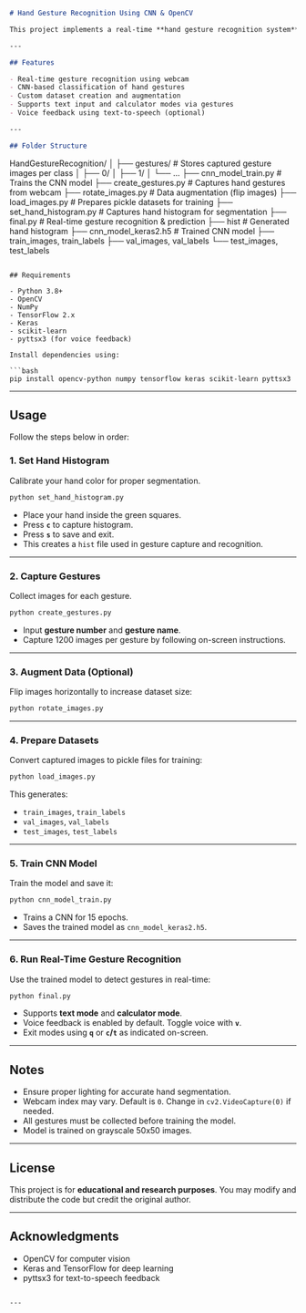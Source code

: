 
```markdown
# Hand Gesture Recognition Using CNN & OpenCV

This project implements a real-time **hand gesture recognition system** using OpenCV and Convolutional Neural Networks (CNN) in Keras/TensorFlow. The system captures hand gestures via webcam, trains a CNN model, and predicts gestures in real-time.

---

## Features

- Real-time gesture recognition using webcam
- CNN-based classification of hand gestures
- Custom dataset creation and augmentation
- Supports text input and calculator modes via gestures
- Voice feedback using text-to-speech (optional)

---

## Folder Structure

```

HandGestureRecognition/
│
├── gestures/                  # Stores captured gesture images per class
│   ├── 0/
│   ├── 1/
│   └── ...
├── cnn_model_train.py          # Trains the CNN model
├── create_gestures.py          # Captures hand gestures from webcam
├── rotate_images.py            # Data augmentation (flip images)
├── load_images.py              # Prepares pickle datasets for training
├── set_hand_histogram.py       # Captures hand histogram for segmentation
├── final.py                    # Real-time gesture recognition & prediction
├── hist                        # Generated hand histogram
├── cnn_model_keras2.h5         # Trained CNN model
├── train_images, train_labels
├── val_images, val_labels
└── test_images, test_labels

````

## Requirements

- Python 3.8+
- OpenCV
- NumPy
- TensorFlow 2.x
- Keras
- scikit-learn
- pyttsx3 (for voice feedback)

Install dependencies using:

```bash
pip install opencv-python numpy tensorflow keras scikit-learn pyttsx3
````

---

## Usage

Follow the steps below in order:

### 1. Set Hand Histogram

Calibrate your hand color for proper segmentation.

```bash
python set_hand_histogram.py
```

* Place your hand inside the green squares.
* Press **`c`** to capture histogram.
* Press **`s`** to save and exit.
* This creates a `hist` file used in gesture capture and recognition.

---

### 2. Capture Gestures

Collect images for each gesture.

```bash
python create_gestures.py
```

* Input **gesture number** and **gesture name**.
* Capture 1200 images per gesture by following on-screen instructions.

---

### 3. Augment Data (Optional)

Flip images horizontally to increase dataset size:

```bash
python rotate_images.py
```

---

### 4. Prepare Datasets

Convert captured images to pickle files for training:

```bash
python load_images.py
```

This generates:

* `train_images`, `train_labels`
* `val_images`, `val_labels`
* `test_images`, `test_labels`

---

### 5. Train CNN Model

Train the model and save it:

```bash
python cnn_model_train.py
```

* Trains a CNN for 15 epochs.
* Saves the trained model as `cnn_model_keras2.h5`.

---

### 6. Run Real-Time Gesture Recognition

Use the trained model to detect gestures in real-time:

```bash
python final.py
```

* Supports **text mode** and **calculator mode**.
* Voice feedback is enabled by default. Toggle voice with **`v`**.
* Exit modes using **`q`** or **`c`/`t`** as indicated on-screen.

---

## Notes

* Ensure proper lighting for accurate hand segmentation.
* Webcam index may vary. Default is `0`. Change in `cv2.VideoCapture(0)` if needed.
* All gestures must be collected before training the model.
* Model is trained on grayscale 50x50 images.

---

## License

This project is for **educational and research purposes**. You may modify and distribute the code but credit the original author.

---

## Acknowledgments

* OpenCV for computer vision
* Keras and TensorFlow for deep learning
* pyttsx3 for text-to-speech feedback

```

---


